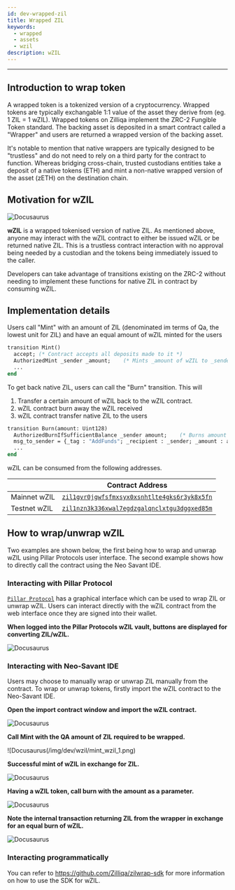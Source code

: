 ```yaml
---
id: dev-wrapped-zil
title: Wrapped ZIL
keywords:
  - wrapped
  - assets
  - wzil
description: wZIL
---
```


---

## Introduction to wrap token

A wrapped token is a tokenized version of a cryptocurrency. Wrapped tokens are typically exchangable 1:1 value of the asset they derive from (eg. 1 ZIL = 1 wZIL). Wrapped tokens on Zilliqa implement the ZRC-2 Fungible Token standard. The backing asset is deposited in a smart contract called a "Wrapper" and users are returned a wrapped version of the backing asset.

It's notable to mention that native wrappers are typically designed to be "trustless" and do not need to rely on a third party for the contract to function. Whereas bridging cross-chain, trusted custodians entities take a deposit of a native tokens (ETH) and mint a non-native wrapped version of the asset (zETH) on the destination chain.

## Motivation for wZIL

![Docusaurus](/img/dev/wzil/wZIL.png)

**wZIL** is a wrapped tokenised version of native ZIL. As mentioned above, anyone may interact with the wZIL contract to either be issued wZIL or be returned native ZIL. This is a trustless contract interaction with no approval being needed by a custodian and the tokens being immediately issued to the caller.

Developers can take advantage of transitions existing on the ZRC-2 without needing to implement these functions for native ZIL in contract by consuming wZIL.

## Implementation details

Users call "Mint" with an amount of ZIL (denominated im terms of Qa, the lowest unit for ZIL) and have an equal amount of wZIL minted for the users

```ocaml
transition Mint()
  accept; (* Contract accepts all deposits made to it *)
  AuthorizedMint _sender _amount;    (* Mints _amount of wZIL to _sender *)
  ...
end
```

To get back native ZIL, users can call the "Burn" transition. This will

1. Transfer a certain amount of wZIL back to the wZIL contract.
2. wZIL contract burn away the wZIL received
3. wZIL contract transfer native ZIL to the users

```ocaml
transition Burn(amount: Uint128)
  AuthorizedBurnIfSufficientBalance _sender amount;    (* Burns amount *)
  msg_to_sender = {_tag : "AddFunds"; _recipient : _sender; _amount : amount};    (* Returns _amount of ZIL to _sender *)
  ...
end
```

wZIL can be consumed from the following addresses.

|              | Contract Address                                                                                                                                |
| ------------ | ----------------------------------------------------------------------------------------------------------------------------------------------- |
| Mainnet wZIL | [`zil1gvr0jgwfsfmxsyx0xsnhtlte4gks6r3yk8x5fn`](https://viewblock.io/zilliqa/address/zil1gvr0jgwfsfmxsyx0xsnhtlte4gks6r3yk8x5fn)                 |
| Testnet wZIL | [`zil1nzn3k336xwal7egdzgalqnclxtgu3dggxed85m`](https://viewblock.io/zilliqa/address/zil1nzn3k336xwal7egdzgalqnclxtgu3dggxed85m?network=testnet) |

## How to wrap/unwrap wZIL

Two examples are shown below, the first being how to wrap and unwrap wZIL using Pillar Protocols user interface. The second example shows how to directly call the contract using the Neo Savant IDE.

### Interacting with Pillar Protocol

[`Pillar Protocol`](https://app.pillarprotocol.com/vaultFactory/WZIL) has a graphical interface which can be used to wrap ZIL or unwrap wZIL.
Users can interact directly with the wZIL contract from the web interface once they are signed into their wallet.

<b> When logged into the Pillar Protocols wZIL vault, buttons are displayed for converting ZIL/wZIL. </b>

![Docusaurus](/img/dev/wzil/pillar_wzil.png)

### Interacting with Neo-Savant IDE

Users may choose to manually wrap or unwrap ZIL manually from the contract. To wrap or unwrap tokens, firstly import the wZIL contract to the Neo-Savant IDE.

<b> Open the import contract window and import the wZIL contract. </b>

![Docusaurus](/img/dev/wzil/import_contract_1.png)

<b> Call Mint with the QA amount of ZIL required to be wrapped. </b>

![Docusaurus(/img/dev/wzil/mint_wzil_1.png)

<b> Successful mint of wZIL in exchange for ZIL. </b>

![Docusaurus](/img/dev/wzil/mint_wzil_2.png)

<b> Having a wZIL token, call burn with the amount as a parameter.</b>

![Docusaurus](/img/dev/wzil/burn_wzil_1.png)

<b> Note the internal transaction returning ZIL from the wrapper in exchange for an equal burn of wZIL.</b>

![Docusaurus](/img/dev/wzil/burn_wzil_2.png)

### Interacting programmatically

You can refer to https://github.com/Zilliqa/zilwrap-sdk for more information on how to use the SDK for wZIL.
